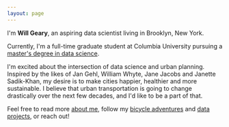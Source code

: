 ```yaml
---
layout: page
---
```


I'm **Will Geary**, an aspiring data scientist living in Brooklyn, New York.

Currently, I'm a full-time graduate student at Columbia University pursuing a [master's degree in data science](http://datascience.columbia.edu/master-of-science-in-data-science). 

I'm excited about the intersection of data science and urban planning. Inspired by the likes of Jan Gehl, William Whyte, Jane Jacobs and Janette Sadik-Khan, my desire is to make cities happier, healthier and more sustainable. I believe that urban transportation is going to change drastically over the next few decades, and I'd like to be a part of that.

Feel free to read more [about me](about), follow my [bicycle adventures](/bikes) and [data projects](data), or reach out!